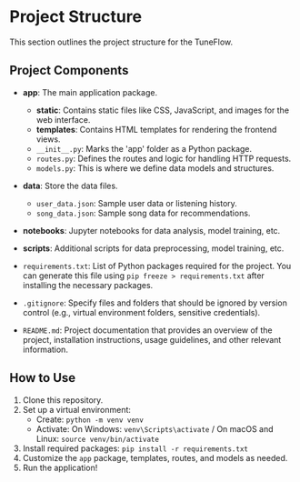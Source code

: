 # Project Structure

This section outlines the project structure for the TuneFlow. 

## Project Components

- **app**: The main application package.
    - **static**: Contains static files like CSS, JavaScript, and images for the web interface.
    - **templates**: Contains HTML templates for rendering the frontend views.
    - `__init__.py`: Marks the 'app' folder as a Python package.
    - `routes.py`: Defines the routes and logic for handling HTTP requests.
    - `models.py`: This is where we define data models and structures.

- **data**: Store the data files.
    - `user_data.json`: Sample user data or listening history.
    - `song_data.json`: Sample song data for recommendations.

- **notebooks**: Jupyter notebooks for data analysis, model training, etc.

- **scripts**: Additional scripts for data preprocessing, model training, etc.

- `requirements.txt`: List of Python packages required for the project. You can generate this file using `pip freeze > requirements.txt` after installing the necessary packages.

- `.gitignore`: Specify files and folders that should be ignored by version control (e.g., virtual environment folders, sensitive credentials).

- `README.md`: Project documentation that provides an overview of the project, installation instructions, usage guidelines, and other relevant information.

## How to Use

1. Clone this repository.
2. Set up a virtual environment:
   - Create: `python -m venv venv`
   - Activate: On Windows: `venv\Scripts\activate` / On macOS and Linux: `source venv/bin/activate`
3. Install required packages: `pip install -r requirements.txt`
4. Customize the `app` package, templates, routes, and models as needed.
5. Run the application!
